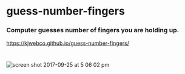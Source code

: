 # guess-number-fingers
### Computer guesses number of fingers you are holding up.
 https://kjwebco.github.io/guess-number-fingers/
 #
![screen shot 2017-09-25 at 5 06 02 pm](https://user-images.githubusercontent.com/24326243/30836569-e50f7bbe-a213-11e7-9270-bb1da6d8e0f5.jpg)
